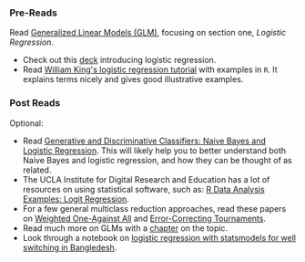 ### Pre-Reads

Read [Generalized Linear Models (GLM)](http://www.wright.edu/~thaddeus.tarpey/ES714glm.pdf), focusing on section one, _Logistic Regression_.
 * Check out this [deck](http://www.mc.vanderbilt.edu/gcrc/workshop_files/2004-11-12.pdf) introducing logistic regression.
 * Read [William King's logistic regression tutorial](http://ww2.coastal.edu/kingw/statistics/R-tutorials/logistic.html) with examples in `R`. It explains terms nicely and gives good illustrative examples.


### Post Reads

Optional:

 * Read [Generative and Discriminative Classifiers: Naive Bayes and Logistic Regression](http://www.cs.cmu.edu/~tom/mlbook/NBayesLogReg.pdf). This will likely help you to better understand both Naive Bayes and logistic regression, and how they can be thought of as related.
 * The UCLA Institute for Digital Research and Education has a lot of resources on using statistical software, such as: [R Data Analysis Examples: Logit Regression](http://www.ats.ucla.edu/stat/r/dae/logit.htm).
 * For a few general multiclass reduction approaches, read these papers on [Weighted One-Against All](http://hunch.net/~jl/projects/reductions/woa/woa.pdf) and [Error-Correcting Tournaments](http://hunch.net/~beygel/tournament.pdf).
 * Read much more on GLMs with a [chapter](http://www.sagepub.com/upm-data/21121_Chapter_15.pdf) on the topic.
 * Look through a notebook on [logistic regression with statsmodels for well switching in Bangledesh](http://nbviewer.ipython.org/github/carljv/Will_it_Python/blob/master/ARM/ch5/arsenic_wells_switching.ipynb).
